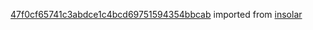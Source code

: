 [47f0cf65741c3abdce1c4bcd69751594354bbcab](https://github.com/insolar/insolar/commit/47f0cf65741c3abdce1c4bcd69751594354bbcab) imported from [insolar](https://github.com/insolar/insolar)
